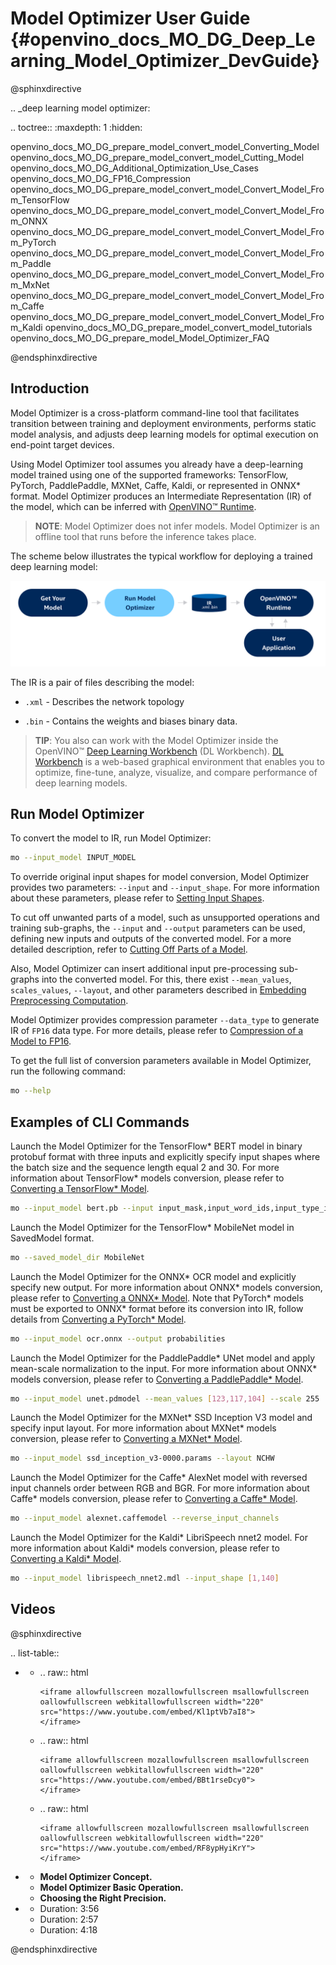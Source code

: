 # Model Optimizer User Guide {#openvino_docs_MO_DG_Deep_Learning_Model_Optimizer_DevGuide}

@sphinxdirective

.. _deep learning model optimizer:

.. toctree::
   :maxdepth: 1
   :hidden:

   openvino_docs_MO_DG_prepare_model_convert_model_Converting_Model
   openvino_docs_MO_DG_prepare_model_convert_model_Cutting_Model
   openvino_docs_MO_DG_Additional_Optimization_Use_Cases
   openvino_docs_MO_DG_FP16_Compression
   openvino_docs_MO_DG_prepare_model_convert_model_Convert_Model_From_TensorFlow
   openvino_docs_MO_DG_prepare_model_convert_model_Convert_Model_From_ONNX
   openvino_docs_MO_DG_prepare_model_convert_model_Convert_Model_From_PyTorch
   openvino_docs_MO_DG_prepare_model_convert_model_Convert_Model_From_Paddle
   openvino_docs_MO_DG_prepare_model_convert_model_Convert_Model_From_MxNet
   openvino_docs_MO_DG_prepare_model_convert_model_Convert_Model_From_Caffe
   openvino_docs_MO_DG_prepare_model_convert_model_Convert_Model_From_Kaldi
   openvino_docs_MO_DG_prepare_model_convert_model_tutorials
   openvino_docs_MO_DG_prepare_model_Model_Optimizer_FAQ

@endsphinxdirective

## Introduction

Model Optimizer is a cross-platform command-line tool that facilitates transition between training and deployment environments, performs static model analysis, and adjusts deep learning models for optimal execution on end-point target devices.

Using Model Optimizer tool assumes you already have a deep-learning model trained using one of the supported frameworks: TensorFlow, PyTorch, PaddlePaddle, MXNet, Caffe, Kaldi, or represented in ONNX* format. Model Optimizer produces an Intermediate Representation (IR) of the model, which can be inferred with [OpenVINO™ Runtime](../OV_Runtime_UG/openvino_intro.md).

> **NOTE**: Model Optimizer does not infer models. Model Optimizer is an offline tool that runs before the inference takes place.

The scheme below illustrates the typical workflow for deploying a trained deep learning model:

![](img/BASIC_FLOW_MO_simplified.svg)

The IR is a pair of files describing the model:

*  <code>.xml</code> - Describes the network topology

*  <code>.bin</code> - Contains the weights and biases binary data.

> **TIP**: You also can work with the Model Optimizer inside the OpenVINO™ [Deep Learning Workbench](https://docs.openvino.ai/latest/workbench_docs_Workbench_DG_Introduction.html) (DL Workbench).
> [DL Workbench](https://docs.openvino.ai/latest/workbench_docs_Workbench_DG_Introduction.html) is a web-based graphical environment that enables you to optimize, fine-tune, analyze, visualize, and compare performance of deep learning models.

## Run Model Optimizer

To convert the model to IR, run Model Optimizer:

```sh
mo --input_model INPUT_MODEL
```

To override original input shapes for model conversion, Model Optimizer provides two parameters: `--input` and `--input_shape`.
For more information about these parameters, please refer to [Setting Input Shapes](prepare_model/convert_model/Converting_Model.md).

To cut off unwanted parts of a model, such as unsupported operations and training sub-graphs,
the `--input` and `--output` parameters can be used, defining new inputs and outputs of the converted model.
For a more detailed description, refer to [Cutting Off Parts of a Model](prepare_model/convert_model/Cutting_Model.md).

Also, Model Optimizer can insert additional input pre-processing sub-graphs into the converted model.
For this, there exist `--mean_values`, `scales_values`, `--layout`, and other parameters described
in [Embedding Preprocessing Computation](prepare_model/Additional_Optimizations.md).

Model Optimizer provides compression parameter `--data_type` to generate IR of `FP16` data type. For more details,
please refer to [Compression of a Model to FP16](prepare_model/FP16_Compression.md).

To get the full list of conversion parameters available in Model Optimizer, run the following command:

```sh
mo --help
```

## Examples of CLI Commands

Launch the Model Optimizer for the TensorFlow* BERT model in binary protobuf format with three inputs and explicitly specify input shapes
where the batch size and the sequence length equal 2 and 30. For more information about TensorFlow* models conversion,
please refer to [Converting a TensorFlow* Model](prepare_model/convert_model/Convert_Model_From_TensorFlow.md).

```sh
mo --input_model bert.pb --input input_mask,input_word_ids,input_type_ids --input_shape [2,30],[2,30],[2,30]
```

Launch the Model Optimizer for the TensorFlow* MobileNet model in SavedModel format.

```sh
mo --saved_model_dir MobileNet
```

Launch the Model Optimizer for the ONNX* OCR model and explicitly specify new output. For more information about ONNX* models conversion,
please refer to [Converting a ONNX* Model](prepare_model/convert_model/Convert_Model_From_ONNX.md).
Note that PyTorch* models must be exported to ONNX* format before its conversion into IR,
follow details from [Converting a PyTorch* Model](prepare_model/convert_model/Convert_Model_From_PyTorch.md).

```sh
mo --input_model ocr.onnx --output probabilities
```

Launch the Model Optimizer for the PaddlePaddle* UNet model and apply mean-scale normalization to the input.
For more information about ONNX* models conversion, please refer to
[Converting a PaddlePaddle* Model](prepare_model/convert_model/Convert_Model_From_Paddle.md).

```sh
mo --input_model unet.pdmodel --mean_values [123,117,104] --scale 255
```

Launch the Model Optimizer for the MXNet* SSD Inception V3 model and specify input layout.
For more information about MXNet* models conversion, please refer to [Converting a MXNet* Model](prepare_model/convert_model/Convert_Model_From_MxNet.md).

```sh
mo --input_model ssd_inception_v3-0000.params --layout NCHW
```

Launch the Model Optimizer for the Caffe* AlexNet model with reversed input channels order between RGB and BGR.
For more information about Caffe* models conversion, please refer to [Converting a Caffe* Model](prepare_model/convert_model/Convert_Model_From_Caffe.md).

```sh
mo --input_model alexnet.caffemodel --reverse_input_channels
```

Launch the Model Optimizer for the Kaldi* LibriSpeech nnet2 model. For more information about Kaldi* models conversion,
please refer to [Converting a Kaldi* Model](prepare_model/convert_model/Convert_Model_From_Kaldi.md).

```sh
mo --input_model librispeech_nnet2.mdl --input_shape [1,140]
```

## Videos

@sphinxdirective

.. list-table::

   * - .. raw:: html

           <iframe allowfullscreen mozallowfullscreen msallowfullscreen oallowfullscreen webkitallowfullscreen width="220"
           src="https://www.youtube.com/embed/Kl1ptVb7aI8">
           </iframe>

     - .. raw:: html

           <iframe allowfullscreen mozallowfullscreen msallowfullscreen oallowfullscreen webkitallowfullscreen width="220"
           src="https://www.youtube.com/embed/BBt1rseDcy0">
           </iframe>

     - .. raw:: html

           <iframe allowfullscreen mozallowfullscreen msallowfullscreen oallowfullscreen webkitallowfullscreen width="220"
           src="https://www.youtube.com/embed/RF8ypHyiKrY">
           </iframe>

   * - **Model Optimizer Concept.**
     - **Model Optimizer Basic Operation.**
     - **Choosing the Right Precision.**

   * - Duration: 3:56
     - Duration: 2:57
     - Duration: 4:18

@endsphinxdirective

